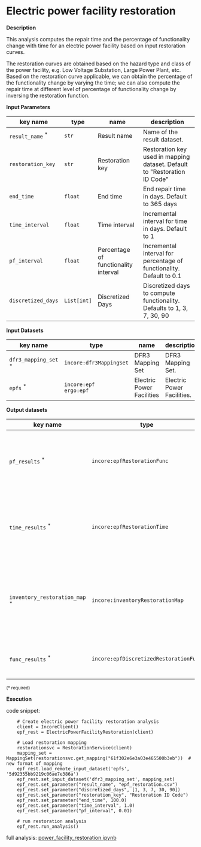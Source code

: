 # Electric power facility restoration

**Description**

This analysis computes the repair time and the percentage of functionality change with time for an electric power 
facility based on input restoration curves.

The restoration curves are obtained based on the hazard type and class of the power facility, e.g. Low 
Voltage Substation, Large Power Plant, etc. Based on the restoration curve applicable, we can obtain the 
percentage of the functionality change by varying the time; we can also compute the repair time at different 
level of percentage of functionality change by inversing the restoration function.

**Input Parameters**

key name | type | name | description
--- | --- | --- | ---
`result_name` <sup>*</sup> | `str` | Result name | Name of the result dataset.
`restoration_key` | `str` | Restoration key | Restoration key used in mapping dataset. Default to "Restoration ID Code"
`end_time` | `float` | End time | End repair time in days. Default to 365 days
`time_interval` | `float` | Time interval | Incremental interval for time in days. Default to 1
`pf_interval` | `float` | Percentage of functionality interval | Incremental interval for percentage of functionality. Default to 0.1
`discretized_days` | `List[int]`  | Discretized Days | Discretized days to compute functionality. Defaults to 1, 3, 7, 30, 90

**Input Datasets**

key name | type | name | description
--- | --- | --- | ---
`dfr3_mapping_set` <sup>*</sup> | `incore:dfr3MappingSet` | DFR3 Mapping Set | DFR3 Mapping Set.
`epfs` <sup>*</sup> | `incore:epf` <br> `ergo:epf` | Electric Power Facilities | Electric Power Facilities.

**Output datasets** 

key name | type | name | description
--- | --- | --- | ---
`pf_results` <sup>*</sup> | `incore:epfRestorationFunc` | Percentage of functionality results | A csv file recording functionality change with time for each class and limit state
`time_results` <sup>*</sup> | `incore:epfRestorationTime` | Time results | A csv file recording repair time at certain functionality recovery for each class and limit state.
`inventory_restoration_map` <sup>*</sup> | `incore:inventoryRestorationMap` | Mapping of inventory and restoration | A csv file recording the mapping relationship between GUID and restoration id applicable.
`func_results` <sup>*</sup> | `incore:epfDiscretizedRestorationFunc` | Discretized restoration functionality | A csv file recording discretized functionality over time.

<small>(* required)</small>

**Execution**

code snippet:

```
    # Create electric power facility restoration analysis
    client = IncoreClient()
    epf_rest = ElectricPowerFacilityRestoration(client)

    # Load restoration mapping
    restorationsvc = RestorationService(client)
    mapping_set = MappingSet(restorationsvc.get_mapping("61f302e6e3a03e465500b3eb"))  # new format of mapping
    epf_rest.load_remote_input_dataset('epfs', '5d92355bb9219c06ae7e386a')
    epf_rest.set_input_dataset('dfr3_mapping_set', mapping_set)
    epf_rest.set_parameter("result_name", "epf_restoration.csv")
    epf_rest.set_parameter("discretized_days", [1, 3, 7, 30, 90])
    epf_rest.set_parameter("restoration_key", "Restoration ID Code")
    epf_rest.set_parameter("end_time", 100.0)
    epf_rest.set_parameter("time_interval", 1.0)
    epf_rest.set_parameter("pf_interval", 0.01) 
    
    # run restoration analysis
    epf_rest.run_analysis()
```

full analysis: [power_facility_restoration.ipynb](https://github.com/IN-CORE/incore-docs/blob/main/notebooks/power_facility_restoration.ipynb)

